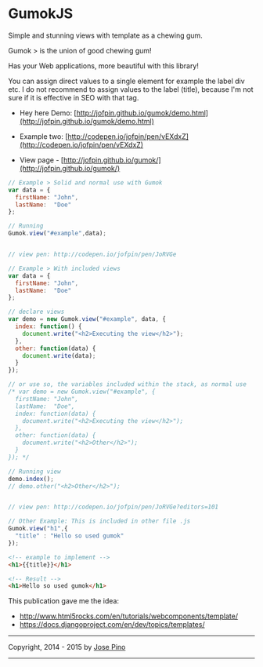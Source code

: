 GumokJS
==========

Simple and stunning views with template as a chewing gum.

Gumok > is the union of good chewing gum!

Has your Web applications, more beautiful with this library!

You can assign direct values to a single element for example the label div etc.
I do not recommend to assign values to the label (title), because I'm not sure if it is effective in SEO with that tag.

* Hey here Demo: [http://jofpin.github.io/gumok/demo.html](http://jofpin.github.io/gumok/demo.html)
* Example two: [http://codepen.io/jofpin/pen/vEXdxZ](http://codepen.io/jofpin/pen/vEXdxZ)

* View page - [http://jofpin.github.io/gumok/](http://jofpin.github.io/gumok/)


```js
// Example > Solid and normal use with Gumok
var data = {
  firstName: "John",
  lastName:  "Doe"
};

// Running
Gumok.view("#example",data);


// view pen: http://codepen.io/jofpin/pen/JoRVGe

```

```js
// Example > With included views
var data = {
  firstName: "John",
  lastName:  "Doe"
};

// declare views
var demo = new Gumok.view("#example", data, {
  index: function() {
    document.write("<h2>Executing the view</h2>");
  },
  other: function(data) {
    document.write(data);
  }
});

// or use so, the variables included within the stack, as normal use
/* var demo = new Gumok.view("#example", {
  firstName: "John",
  lastName:  "Doe",
  index: function(data) {
    document.write("<h2>Executing the view</h2>");
  },
  other: function(data) {
    document.write("<h2>Other</h2>");
  }
}); */

// Running view
demo.index(); 
// demo.other("<h2>Other</h2>");


// view pen: http://codepen.io/jofpin/pen/JoRVGe?editors=101

```

```js
// Other Example: This is included in other file .js
Gumok.view("h1",{
  "title" : "Hello so used gumok"
});

```

```html
<!-- example to implement -->
<h1>{{title}}</h1>

<!-- Result -->
<h1>Hello so used gumok</h1>
```

This publication gave me the idea: 
* http://www.html5rocks.com/en/tutorials/webcomponents/template/ 
* https://docs.djangoproject.com/en/dev/topics/templates/

-------------

Copyright, 2014 - 2015 by [Jose Pino](http://twitter.com/jofpin)

-------------
